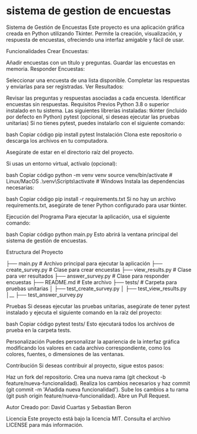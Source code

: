 # sistema de gestion de encuestas
Sistema de Gestión de Encuestas
Este proyecto es una aplicación gráfica creada en Python utilizando Tkinter. Permite la creación, visualización, y respuesta de encuestas, ofreciendo una interfaz amigable y fácil de usar.

Funcionalidades
Crear Encuestas:

Añadir encuestas con un título y preguntas.
Guardar las encuestas en memoria.
Responder Encuestas:

Seleccionar una encuesta de una lista disponible.
Completar las respuestas y enviarlas para ser registradas.
Ver Resultados:

Revisar las preguntas y respuestas asociadas a cada encuesta.
Identificar encuestas sin respuestas.
Requisitos Previos
Python 3.8 o superior instalado en tu sistema.
Las siguientes librerías instaladas:
tkinter (incluido por defecto en Python)
pytest (opcional, si deseas ejecutar las pruebas unitarias)
Si no tienes pytest, puedes instalarlo con el siguiente comando:

bash
Copiar código
pip install pytest
Instalación
Clona este repositorio o descarga los archivos en tu computadora.

Asegúrate de estar en el directorio raíz del proyecto.

Si usas un entorno virtual, actívalo (opcional):

bash
Copiar código
python -m venv venv
source venv/bin/activate  # Linux/MacOS
.\venv\Scripts\activate   # Windows
Instala las dependencias necesarias:

bash
Copiar código
pip install -r requirements.txt
Si no hay un archivo requirements.txt, asegúrate de tener Python configurado para usar tkinter.

Ejecución del Programa
Para ejecutar la aplicación, usa el siguiente comando:

bash
Copiar código
python main.py
Esto abrirá la ventana principal del sistema de gestión de encuestas.

Estructura del Proyecto

├── main.py                # Archivo principal para ejecutar la aplicación
├── create_survey.py       # Clase para crear encuestas
├── view_results.py        # Clase para ver resultados
├── answer_survey.py       # Clase para responder encuestas
├── README.md              # Este archivo
├── tests/                 # Carpeta para pruebas unitarias
│   ├── test_create_survey.py
│   ├── test_view_results.py
│__ ├── test_answer_survey.py

Pruebas
Si deseas ejecutar las pruebas unitarias, asegúrate de tener pytest instalado y ejecuta el siguiente comando en la raíz del proyecto:

bash
Copiar código
pytest tests/
Esto ejecutará todos los archivos de prueba en la carpeta tests.

Personalización
Puedes personalizar la apariencia de la interfaz gráfica modificando los valores en cada archivo correspondiente, como los colores, fuentes, o dimensiones de las ventanas.

Contribución
Si deseas contribuir al proyecto, sigue estos pasos:

Haz un fork del repositorio.
Crea una nueva rama (git checkout -b feature/nueva-funcionalidad).
Realiza los cambios necesarios y haz commit (git commit -m 'Añadida nueva funcionalidad').
Sube los cambios a tu rama (git push origin feature/nueva-funcionalidad).
Abre un Pull Request.

Autor
Creado por: David Cuartas y Sebastian Beron

Licencia
Este proyecto está bajo la licencia MIT. Consulta el archivo LICENSE para más información.